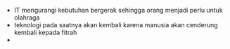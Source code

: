 - IT mengurangi kebutuhan bergerak sehingga orang menjadi perlu untuk olahraga
- teknologi pada saatnya akan kembali karena manusia akan cenderung kembali kepada fitrah
- 